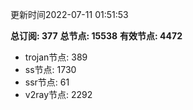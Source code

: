 更新时间2022-07-11 01:51:53

**总订阅: 377**
**总节点: 15538**
**有效节点: 4472**
- trojan节点: 389
- ss节点: 1730
- ssr节点: 61
- v2ray节点: 2292
